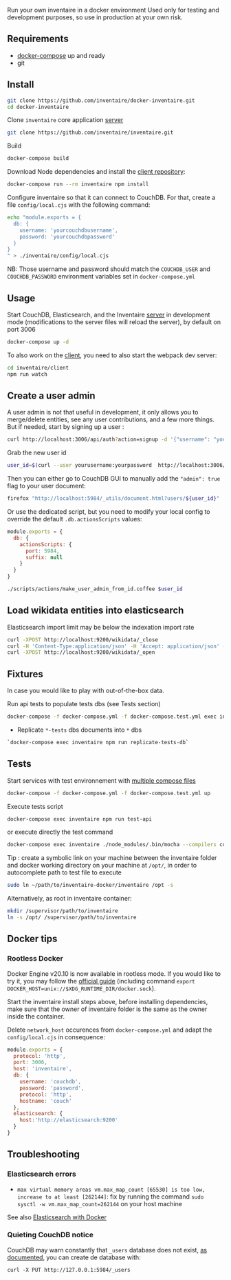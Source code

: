 Run your own inventaire in a docker environment
Used only for testing and development purposes, so use in production at your own risk.

## Requirements

- [docker-compose](https://docs.docker.com/compose/gettingstarted/) up and ready
- git

## Install

```sh
git clone https://github.com/inventaire/docker-inventaire.git
cd docker-inventaire
```

Clone `inventaire` core application [server](https://github.com/inventaire/inventaire)

```sh
git clone https://github.com/inventaire/inventaire.git
```

Build

```sh
docker-compose build
```

Download Node dependencies and install the [client repository](https://github.com/inventaire/inventaire-client):

```sh
docker-compose run --rm inventaire npm install
```

Configure inventaire so that it can connect to CouchDB. For that, create a file `config/local.cjs` with the following command:

```sh
echo "module.exports = {
  db: {
    username: 'yourcouchdbusername',
    password: 'yourcouchdbpassword'
  }
}
" > ./inventaire/config/local.cjs
```

NB: Those username and password should match the `COUCHDB_USER` and `COUCHDB_PASSWORD` environment variables set in `docker-compose.yml`

## Usage

Start CouchDB, Elasticsearch, and the Inventaire [server](https://github.com/inventaire/inventaire) in development mode (modifications to the server files will reload the server), by default on port 3006
```sh
docker-compose up -d
```

To also work on the [client](https://github.com/inventaire/inventaire-client), you need to also start the webpack dev server:
```sh
cd inventaire/client
npm run watch
```

## Create a user admin

A user admin is not that useful in development, it only allows you to merge/delete entities, see any user contributions, and a few more things. But if needed, start by signing up a user :

```sh
curl http://localhost:3006/api/auth?action=signup -d '{"username": "yourusername", "password": "yourpassword", "email":"some+email@example.org"}'
```

Grab the new user id

```sh
user_id=$(curl --user yourusername:yourpassword  http://localhost:3006/api/user | jq -r '._id')
```

Then you can either go to CouchDB GUI to manually add the `"admin": true` flag to your user document:

```sh
firefox "http://localhost:5984/_utils/document.html?users/${user_id}"
```

Or use the dedicated script, but you need to modify your local config to override the default `.db.actionsScripts` values:

```js
module.exports = {
  db: {
    actionsScripts: {
      port: 5984,
      suffix: null
    }
  }
}
```

```sh
./scripts/actions/make_user_admin_from_id.coffee $user_id
```

## Load wikidata entities into elasticsearch

Elasticsearch import limit may be below the indexation import rate

```sh
curl -XPOST http://localhost:9200/wikidata/_close
curl -H 'Content-Type:application/json' -H 'Accept: application/json' -XPUT http://localhost:9200/wikidata/_settings -d '{"index.mapping.total_fields.limit": 20000}'
curl -XPOST http://localhost:9200/wikidata/_open
```

## Fixtures

In case you would like to play with out-of-the-box data.

Run api tests to populate tests dbs (see Tests section)

```sh
docker-compose -f docker-compose.yml -f docker-compose.test.yml exec inventaire npm run test-api
```

- Replicate `*-tests` dbs documents into `*` dbs

```sh
`docker-compose exec inventaire npm run replicate-tests-db`
```

## Tests

Start services with test environnement with [multiple compose files](https://docs.docker.com/compose/extends/#understanding-multiple-compose-files)

```sh
docker-compose -f docker-compose.yml -f docker-compose.test.yml up
```

Execute tests script

```sh
docker-compose exec inventaire npm run test-api
```

or execute directly the test command

```sh
docker-compose exec inventaire ./node_modules/.bin/mocha --compilers coffee:coffee-script/register --timeout 20000 /opt/inventaire/path/to/test/file
```

Tip : create a symbolic link on your machine between the inventaire folder and docker working directory on your machine at `/opt/`, in order to autocomplete path to test file to execute

```sh
sudo ln ~/path/to/inventaire-docker/inventaire /opt -s
```

Alternatively, as root in inventaire container:

```sh
mkdir /supervisor/path/to/inventaire
ln -s /opt/ /supervisor/path/to/inventaire
```

## Docker tips

### Rootless Docker

Docker Engine v20.10 is now available in rootless mode. If you would like to try it, you may follow the [official guide](https://docs.docker.com/engine/security/rootless/) (including command `export DOCKER_HOST=unix://$XDG_RUNTIME_DIR/docker.sock`).

Start the inventaire install steps above, before installing dependencies, make sure that the owner of inventaire folder is the same as the owner inside the container.

Delete `network_host` occurences from `docker-compose.yml` and adapt the `config/local.cjs` in consequence:

```js
module.exports = {
  protocol: 'http',
  port: 3006,
  host: 'inventaire',
  db: {
    username: 'couchdb',
    password: 'password',
    protocol: 'http',
    hostname: 'couch'
  },
  elasticsearch: {
    host:'http://elasticsearch:9200'
  }
}
```

## Troubleshooting

### Elasticsearch errors
- `max virtual memory areas vm.max_map_count [65530] is too low, increase to at least [262144]`: fix by running the command `sudo sysctl -w vm.max_map_count=262144` on your host machine

See also [Elasticsearch with Docker](https://www.elastic.co/guide/en/elasticsearch/reference/7.9/docker.html)

### Quieting CouchDB notice
CouchDB may warn constantly that `_users` database does not exist, [as documented](https://docs.couchdb.org/en/latest/setup/single-node.html), you can create de database with:

`curl -X PUT http://127.0.0.1:5984/_users`
